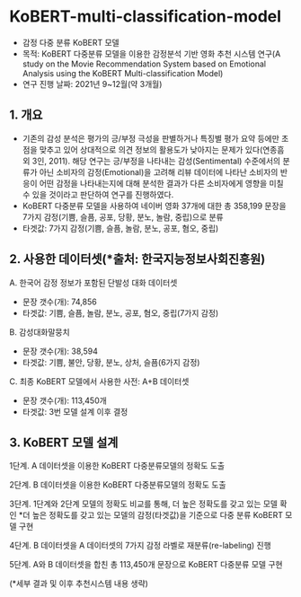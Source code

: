 # KoBERT-multi-classification-model
- 감정 다중 분류 KoBERT 모델
- 목적: KoBERT 다중분류 모델을 이용한 감정분석 기반 영화 추천 시스템 연구(A study on the Movie Recommendation System based on Emotional Analysis using the KoBERT Multi-classification Model)
- 연구 진행 날짜: 2021년 9~12월(약 3개월)

## 1. 개요
- 기존의 감성 분석은 평가의 긍/부정 극성을 판별하거나 특징별 평가 요약 등에만 초점을 맞추고 있어 상대적으로 의견 정보의 활용도가 낮아지는 문제가 있다(연종흠 외 3인, 2011). 해당 연구는 긍/부정을 나타내는 감성(Sentimental) 수준에서의 분류가 아닌 소비자의 감정(Emotional)을 고려해 리뷰 데이터에 나타난 소비자의 반응이 어떤 감정을 나타내는지에 대해 분석한 결과가 다른 소비자에게 영향을 미칠 수 있을 것이라고 판단하여 연구를 진행하였다.
- KoBERT 다중분류 모델을 사용하여 네이버 영화 37개에 대한 총 358,199 문장을 7가지 감정(기쁨, 슬픔, 공포, 당황, 분노, 놀람, 중립)으로 분류
- 타겟값: 7가지 감정(기쁨, 슬픔, 놀람, 분노, 공포, 혐오, 중립)

## 2. 사용한 데이터셋(*출처: 한국지능정보사회진흥원)

A. 한국어 감정 정보가 포함된 단발성 대화 데이터셋
- 문장 갯수(개): 74,856
- 타겟값: 기쁨, 슬픔, 놀람, 분노, 공포, 혐오, 중립(7가지 감정)

B. 감성대화말뭉치
- 문장 갯수(개): 38,594
- 타겟값: 기쁨, 불안, 당황, 분노, 상처, 슬픔(6가지 감정)

C. 최종 KoBERT 모델에서 사용한 사전: A+B 데이터셋
- 문장 갯수(개): 113,450개
- 타겟값: 3번 모델 설계 이후 결정

## 3. KoBERT 모델 설계
1단계. A 데이터셋을 이용한 KoBERT 다중분류모델의 정확도 도출

2단계. B 데이터셋을 이용한 KoBERT 다중분류모델의 정확도 도출

3단계. 1단계와 2단계 모델의 정확도 비교를 통해, 더 높은 정확도를 갖고 있는 모델 확인
*더 높은 정확도를 갖고 있는 모델의 감정(타겟값)을 기준으로 다중 분류 KoBERT 모델 구현

4단계. B 데이터셋을 A 데이터셋의 7가지 감정 라벨로 재분류(re-labeling) 진행

5단계. A와 B 데이터셋을 합친 총 113,450개 문장으로 KoBERT 다중분류 모델 구현

(*세부 결과 및 이후 추천시스템 내용 생략)
